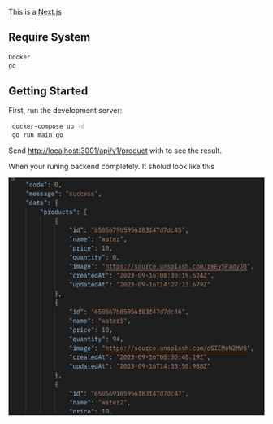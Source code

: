 This is a [Next.js](https://nextjs.org/)

## Require System

```bash
Docker
go
```

## Getting Started

First, run the development server:

```bash
 docker-compose up -d
 go run main.go
```

Send [http://localhost:3001/api/v1/product](http://localhost:3001/api/v1/product) with to see the result.

When your runing backend completely. It sholud look like this

![Alt text](app.png)
